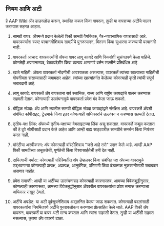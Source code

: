 ## नियम आणि अटी

हे AAP Wiki ॲप डाउनलोड करून, स्थापित करून किंवा वापरून, तुम्ही या वापराच्या अटींचे पालन करण्यास सहमत आहात.

1. सामग्री वापर:
ॲपमध्ये प्रदान केलेली विकी सामग्री वैयक्तिक, गैर-व्यावसायिक वापरासाठी आहे. वापरकर्त्यांना स्पष्ट परवानगीशिवाय सामग्रीचे पुनरुत्पादन, वितरण किंवा सुधारणा करण्याची परवानगी नाही.

2. वापरकर्ता आचार:
वापरकर्त्यांनी ॲपचा वापर लागू कायदे आणि नियमांशी सुसंगतपणे केला पाहिजे. कोणतेही अपमानास्पद, बेकायदेशीर किंवा व्यत्यय आणणारे वर्तन सक्तीने प्रतिबंधित आहे.

3. खाते माहिती:
ॲपला वापरकर्ता नोंदणीची आवश्यकता असल्यास, वापरकर्ते त्यांच्या खात्याच्या माहितीची गोपनीयता राखण्यासाठी जबाबदार आहेत. त्यांच्या खात्यांतर्गत केलेल्या कोणत्याही कृती त्यांची संपूर्ण जबाबदारी आहे.

4. लागू कायदे:
वापरकर्ते ॲप वापरताना सर्व स्थानिक, राज्य आणि राष्ट्रीय कायद्यांचे पालन करण्यास सहमती देतात. कोणत्याही उल्लंघनामुळे वापरकर्ता प्रवेश बंद केला जाऊ शकतो.

5. बौद्धिक संपदा:
ॲप आणि त्यातील सामग्री बौद्धिक संपदा कायद्यांद्वारे संरक्षित आहे. वापरकर्ते ॲपशी संबंधित कॉपीराइट, ट्रेडमार्क किंवा इतर कोणत्याही अधिकारांचे उल्लंघन न करण्यास सहमती देतात.

6. तृतीय-पक्ष लिंक:
ॲपमध्ये तृतीय-पक्षाच्या वेबसाइटच्या लिंक असू शकतात. वापरकर्ते कबूल करतात की हे दुवे सोयीसाठी प्रदान केले आहेत आणि आम्ही बाह्य साइटवरील सामग्रीचे समर्थन किंवा नियंत्रण करत नाही.

7. वॉरंटीचा अस्वीकरण:
ॲप कोणत्याही वॉरंटीशिवाय "जसे आहे तसे" प्रदान केले आहे. आम्ही AAP विकी सामग्रीच्या अचूकतेची, पूर्णतेची किंवा विश्वासार्हतेची हमी देत नाही.

8. दायित्वाची मर्यादा:
कोणत्याही परिस्थितीत ॲप डेव्हलपर किंवा संबंधित पक्ष ॲपच्या वापरामुळे उद्भवणाऱ्या कोणत्याही प्रत्यक्ष, अप्रत्यक्ष, आनुषंगिक, परिणामी किंवा दंडात्मक नुकसानीसाठी जबाबदार असणार नाहीत.

9. प्रवेश समाप्ती:
आम्ही या अटींच्या उल्लंघनासह कोणत्याही कारणास्तव, आमच्या विवेकबुद्धीनुसार, कोणत्याही कारणास्तव, आमच्या विवेकबुद्धीनुसार ॲपवरील वापरकर्त्याचा प्रवेश समाप्त करण्याचा अधिकार राखून ठेवतो.

10. अटींचे अपडेट:
या अटी पूर्वसूचनेशिवाय अद्यतनित केल्या जाऊ शकतात. कोणत्याही बदलांसाठी वापरकर्त्यांना नियमितपणे अटींचे पुनरावलोकन करण्यास प्रोत्साहित केले जाते.
AAP विकी ॲप वापरून, वापरकर्ते या वापर अटी मान्य करतात आणि त्यांना सहमती देतात. तुम्ही या अटींशी सहमत नसल्यास, कृपया ॲप वापरणे टाळा.